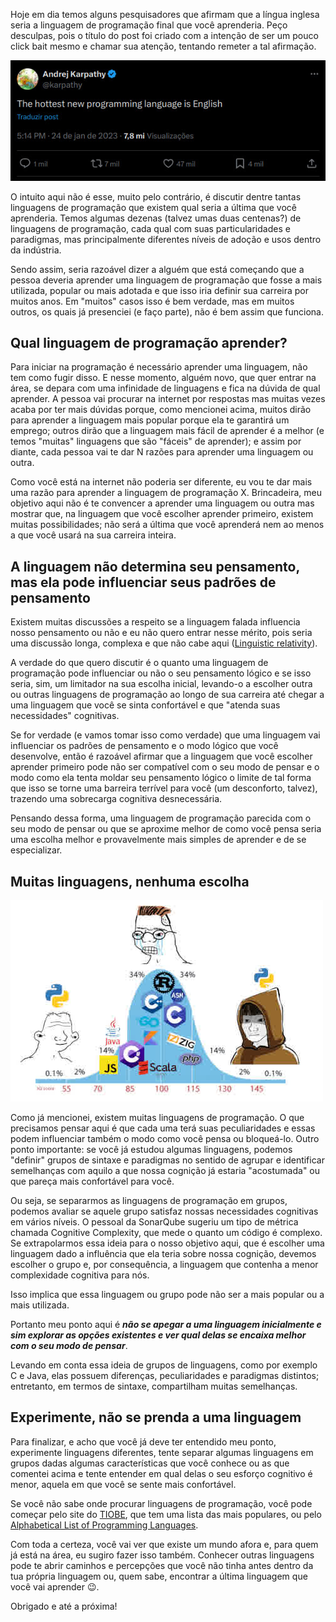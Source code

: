 Hoje em dia temos alguns pesquisadores que afirmam que a língua inglesa seria a linguagem de programação final que você aprenderia. Peço desculpas, pois o título do post foi criado com a intenção de ser um pouco click bait mesmo e chamar sua atenção, tentando remeter a tal afirmação.

![The hottest new programming language is English by Andrej Karpathy in 2023](/static/pages/essays/26/karpathy.jpg)

O intuito aqui não é esse, muito pelo contrário, é discutir dentre tantas linguagens de programação que existem qual seria a última que você aprenderia. Temos algumas dezenas (talvez umas duas centenas?) de linguagens de programação, cada qual com suas particularidades e paradigmas, mas principalmente diferentes níveis de adoção e usos dentro da indústria.

Sendo assim, seria razoável dizer a alguém que está começando que a pessoa deveria aprender uma linguagem de programação que fosse a mais utilizada, popular ou mais adotada e que isso iria definir sua carreira por muitos anos. Em "muitos" casos isso é bem verdade, mas em muitos outros, os quais já presenciei (e faço parte), não é bem assim que funciona.

## Qual linguagem de programação aprender?

Para iniciar na programação é necessário aprender uma linguagem, não tem como fugir disso. E nesse momento, alguém novo, que quer entrar na área, se depara com uma infinidade de linguagens e fica na dúvida de qual aprender. A pessoa vai procurar na internet por respostas mas muitas vezes acaba por ter mais dúvidas porque, como mencionei acima, muitos dirão para aprender a linguagem mais popular porque ela te garantirá um emprego; outros dirão que a linguagem mais fácil de aprender é a melhor (e temos "muitas" linguagens que são "fáceis" de aprender); e assim por diante, cada pessoa vai te dar N razões para aprender uma linguagem ou outra.

Como você está na internet não poderia ser diferente, eu vou te dar mais uma razão para aprender a linguagem de programação X. Brincadeira, meu objetivo aqui não é te convencer a aprender uma linguagem ou outra mas mostrar que, na linguagem que você escolher aprender primeiro, existem muitas possibilidades; não será a última que você aprenderá nem ao menos a que você usará na sua carreira inteira.

## A linguagem não determina seu pensamento, mas ela pode influenciar seus padrões de pensamento

Existem muitas discussões a respeito se a linguagem falada influencia nosso pensamento ou não e eu não quero entrar nesse mérito, pois seria uma discussão longa, complexa e que não cabe aqui ([Linguistic relativity](https://en.wikipedia.org/wiki/Linguistic_relativity)).

A verdade do que quero discutir é o quanto uma linguagem de programação pode influenciar ou não o seu pensamento lógico e se isso seria, sim, um limitador na sua escolha inicial, levando-o a escolher outra ou outras linguagens de programação ao longo de sua carreira até chegar a uma linguagem que você se sinta confortável e que "atenda suas necessidades" cognitivas.

Se for verdade (e vamos tomar isso como verdade) que uma linguagem vai influenciar os padrões de pensamento e o modo lógico que você desenvolve, então é razoável afirmar que a linguagem que você escolher aprender primeiro pode não ser compatível com o seu modo de pensar e o modo como ela tenta moldar seu pensamento lógico o limite de tal forma que isso se torne uma barreira terrível para você (um desconforto, talvez), trazendo uma sobrecarga cognitiva desnecessária.

Pensando dessa forma, uma linguagem de programação parecida com o seu modo de pensar ou que se aproxime melhor de como você pensa seria uma escolha melhor e provavelmente mais simples de aprender e de se especializar.

## Muitas linguagens, nenhuma escolha

![meme: Not sure if programming error or brogramming error](/static/pages/essays/26/meme.jpg)

Como já mencionei, existem muitas linguagens de programação. O que precisamos pensar aqui é que cada uma terá suas peculiaridades e essas podem influenciar também o modo como você pensa ou bloqueá-lo. Outro ponto importante: se você já estudou algumas linguagens, podemos "definir" grupos de sintaxe e paradigmas no sentido de agrupar e identificar semelhanças com aquilo a que nossa cognição já estaria "acostumada" ou que pareça mais confortável para você.

Ou seja, se separarmos as linguagens de programação em grupos, podemos avaliar se aquele grupo satisfaz nossas necessidades cognitivas em vários níveis. O pessoal da SonarQube sugeriu um tipo de métrica chamada Cognitive Complexity, que mede o quanto um código é complexo. Se extrapolarmos essa ideia para o nosso objetivo aqui, que é escolher uma linguagem dado a influência que ela teria sobre nossa cognição, devemos escolher o grupo e, por consequência, a linguagem que contenha a menor complexidade cognitiva para nós.

Isso implica que essa linguagem ou grupo pode não ser a mais popular ou a mais utilizada.

Portanto meu ponto aqui é **_não se apegar a uma linguagem inicialmente e sim explorar as opções existentes e ver qual delas se encaixa melhor com o seu modo de pensar_**.

Levando em conta essa ideia de grupos de linguagens, como por exemplo C e Java, elas possuem diferenças, peculiaridades e paradigmas distintos; entretanto, em termos de sintaxe, compartilham muitas semelhanças.

## Experimente, não se prenda a uma linguagem

Para finalizar, e acho que você já deve ter entendido meu ponto, experimente linguagens diferentes, tente separar algumas linguagens em grupos dadas algumas características que você conhece ou as que comentei acima e tente entender em qual delas o seu esforço cognitivo é menor, aquela em que você se sente mais confortável.

Se você não sabe onde procurar linguagens de programação, você pode começar pelo site do [TIOBE](https://www.tiobe.com/tiobe-index/), que tem uma lista das mais populares, ou pelo [Alphabetical List of Programming Languages](https://programminglanguages.info/languages/).

Com toda a certeza, você vai ver que existe um mundo afora e, para quem já está na área, eu sugiro fazer isso também. Conhecer outras linguagens pode te abrir caminhos e percepções que você não tinha antes dentro da tua própria linguagem ou, quem sabe, encontrar a última linguagem que você vai aprender 😉.

Obrigado e até a próxima!
